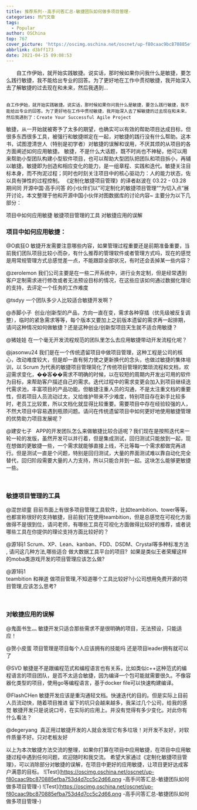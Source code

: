 ```yaml
---
title: 推荐系列--高手问答汇总-敏捷团队如何做多项目管理-
categories: 热门文章
tags:
  - Popular
author: OSChina
top: 767
cover_picture: 'https://oscimg.oschina.net/oscnet/up-f80caac9bc870885efba753d4d7cc5c2d66.png'
abbrlink: d3bff173
date: 2021-04-15 09:08:53
---
```


&emsp;&emsp;自工作伊始，就开始实践敏捷。说实话，那时候如果你问我什么是敏捷，要怎么践行敏捷，我不能给出专业的回答。为了更好地在工作中贯彻敏捷，我开始深入去了解敏捷的过去现在和未来，然后我遇到...
<!-- more -->

                                                                                                                                                                                        自工作伊始，就开始实践敏捷。说实话，那时候如果你问我什么是敏捷，要怎么践行敏捷，我不能给出专业的回答。为了更好地在工作中贯彻敏捷，我开始深入去了解敏捷的过去现在和未来，然后我遇到了：Create Your Successful Agile Project 
敏捷，从一开始就被寄予了太多的期望，也确实可以有效的帮助项目达成目标，但很多东西很多工具，被强行和敏捷绑定在一起，对敏捷的践行没有什么帮助。这本书，试图澄清世人（特别是初学者）对敏捷的误解和误用，不厌其烦的从项目的各方面阐述如何应用敏捷。 
敏捷，不是什么大话题，既不时尚也不神秘，他可以用来帮助小型团队构建小型软件项目，也可以帮助大型团队把团队和项目拆小，再辅以敏捷。敏捷即为创造和相应变化的能力，是一组章程、实践和迭代。敏捷关注目标本身，而不拘泥过程；同时也时刻关注项目中的核心驱动力：人的能力状态，佐以具有弹性的过程控制。 
《定制化敏捷项目管理》的译者赵波在 03.22 - 03.28 期间同 开源中国·高手问答 的小伙伴们以”可定制化的敏捷项目管理“”为切入点“展开讨论，本文整理于他和开源中国小伙伴对图数据库的讨论内容~ 
主要分为以下几部分： 
 
 项目中如何应用敏捷 
 敏捷项目管理的工具 
 对敏捷应用的误解 
 
 
### 项目中如何应用敏捷： 
@O疯狂O 
敏捷开发需要注意哪些内容，如果管理过程重要还是前期准备重要，当前我们团队项目比较小而杂，有什么推荐的管理软件或者管理方式吗，现在的感觉是用常规管理方式总感觉差一点，不能跟踪全部状况，有时还会丢掉某一些内容？ 
 
@zerolemon 
我们公司主要是在一些二开系统中，进行业务定制，但是经常遇到客户定制需求进行修改或者无法预设目标的情况，在这些应该如何通过数据化理论的支持，去评定一个任务的工作难度 
 
@tsdyy 
一个团队多少人比较适合敏捷开发啊？ 
 
@赤脚小子  
创业/创新型的产品，方向一直在变，需求各种穿插（优先级被反复调整），临时的紧急需求等等，每个版本又要加上之前版本遗留的需求再一起排期，请问这种情况如何做敏捷？还是这种创业/创新型项目天生就不适合用敏捷？ 
 
@猪娃娃 
在一个毫无开发流程规范的团队里怎么去应用敏捷带动开发流程化呢？ 
 
@jasonwu24 
我们是在一个传统遗留项目中做项目管理，这种工程是公司的核心，改动难度较大，但是却一直有努力使之更新换代的念头，也做过敏捷的集体培训，以 Scrum 为代表的敏捷项目管理简化了传统项目管理的繁琐流程和文档，欢迎需求变化，��客��需求不明确的时候，以在较短的周期内开发出可用的软件为目标，来帮助客户描述自己的需求。迭代过程中的需求变更会加入到项目继续迭代需求池，丰富项目的产品功能。但敏捷注重人员的沟通，不是太注重文档的重要性，但若项目人员流动过太，又给维护带来不少难度，特别项目存在新手比较多时，老员工比较累，所以文档化就显得比较重要。需要项目中存在经验较强的人，不然大项目中容易遇到瓶颈问题。请问在传统遗留项目中如何更好地使用敏捷管理的优势助力项目发展呢？ 
 
@建安七子   
APP的开发团队怎么来做敏捷比较合适呢？我们现在是按照迭代来一轮一轮的发版，虽然开发可以并行着，但是集成测试，回归测试只能放到一起，现在想做的更敏捷一些，一个需求就能够直接上线，不比等每一个需求都做完再进行。但是测试一直是个问题，特别是回归测试，大量的界面测试难以靠自动化完全替代，回归阶段需要大量的人力支持，所以只能合并到一起。这块怎么能够更敏捷一些。 
 
  
 
### 敏捷项目管理的工具 
@混世顽童 
目前市面上有很多项目管理工具软件，比如teambition、tower等等，也都宣称很好的支持敏捷，目前我们在使用teambition，但是总感觉在可视化方面做得不是很到位，请问老师，有哪些工具在可视化方面做得比较好的推荐，或者说哪些工具在你提供的理论支持方面比较好的？ 
 
@源1码1 
Scrum、XP、Lean、kanban、FDD、DSDM、Crystal等多种标准方法 , 请问这几种方法,哪些适合 做大数据工具平台的项目?  如果是类似王者荣耀这样的moba类游戏开发的项目管理应该怎么做?  
 
@源1码1  
teambition 和禅道 做项目管理,不知道哪个工具比较好?小公司想用免费开源的项目管理,应该怎么思考? 
 
  
 
### 对敏捷应用的误解 
@鬼面书生灬 
敏捷开发只适合那些需求不是很明确的项目，无法预设，只能适应！ 
 
@贺小皮蛋 
项目管理是项目每个人应该拥有的技能吗 还是项目leader拥有就可以了 
 
@SVD 
敏捷是不是跟编程范式和编程语言也有关系，比如类似c++这种范式的编程语言的项目团队，是否不太适合敏捷，因为编译一个包可能就需要很久。不像容器化类型的项目，使用go等编程语言，基于docker file可以快速构建编译。 
 
@FlashCHen 
敏捷开发应该是重沟通轻文档。快速迭代的目的。但是实际上目前人员流动快，随着项目推进 留下的坑只会越来越多，我呆过几个公司，给我的感觉 敏捷开发只是说说口号，在实际的应用上。并没有觉得有多少变化。对此你有什么看法？ 
 
@degeryang  真正用过敏捷开发的人就会发现它有多垃圾！对开发不友好，对软件质量不好。只对老板友好 
 
以上为本次敏捷方法交流的整理，如果你打算在项目中应用敏捷，在项目中应用敏捷过程中遇到任何问题，欢迎随时和我交流。 
希望大家通过《定制化敏捷项目管理》，可以消除部分对敏捷的误解，在项目中更好的应用敏捷，让项目更好达成客户满意的目标。 
![Test](https://oscimg.oschina.net/oscnet/up-f80caac9bc870885efba753d4d7cc5c2d66.png -高手问答汇总-敏捷团队如何做多项目管理-) 
![Test](https://oscimg.oschina.net/oscnet/up-f80caac9bc870885efba753d4d7cc5c2d66.png -高手问答汇总-敏捷团队如何做多项目管理-)
                                        